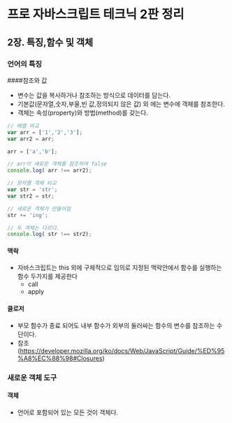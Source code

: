 # 프로 자바스크립트 테크닉 2판 정리
## 2장. 특징,함수 및 객체
### 언어의 특징
####참조와 값
+ 변수는 값을 복사하거나 참조하는 방식으로 데이터를 담는다.
+ 기본값(문자열,숫자,부울,빈 값,정의되지 않은 값) 외 에는 변수에 객체를 참조한다.
+ 객체는 속성(property)와 방법(method)를 갖는다.
```javascript
// 배열 비교
var arr = ['1','2','3'];
var arr2 = arr;

arr = ['a','b'];

// arr이 새로운 객체를 참조하여 false
console.log( arr !== arr2);

// 문자열 객체 비교
var str = 'str';
var str2 = str;

// 새로운 객체가 만들어짐
str += 'ing';

// 두 객체는 다르다.
console.log( str !== str2);
```
#### 맥락
+ 자바스크립트는 this 외에 구체적으로 임의로 지정된 맥락안에서 함수를 실행하는 함수 두가지를 제공한다
  - call
  - apply
#### 클로저
- 부모 함수가 종료 되어도 내부 함수가 외부의 둘러싸는 함수의 변수를 참조하는 수단이다.
- 참조 (https://developer.mozilla.org/ko/docs/Web/JavaScript/Guide/%ED%95%A8%EC%88%98#Closures)

### 새로운 객체 도구
#### 객체 
+ 언어로 포함되어 있는 모든 것이 객체다.
